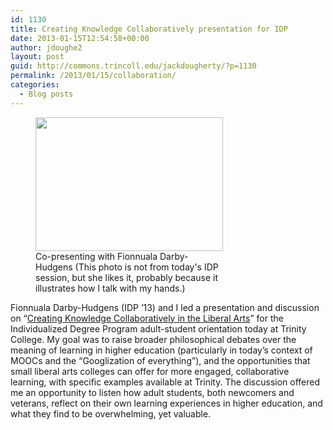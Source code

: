 ```yaml
---
id: 1130
title: Creating Knowledge Collaboratively presentation for IDP
date: 2013-01-15T12:54:58+00:00
author: jdoughe2
layout: post
guid: http://commons.trincoll.edu/jackdougherty/?p=1130
permalink: /2013/01/15/collaboration/
categories:
  - Blog posts
---
```

<figure id="attachment_1132" style="width: 300px" class="wp-caption alignright"><a href="http://commons.trincoll.edu/jackdougherty/2013/01/15/collaboration/dougherty-darbyhudgens/" rel="attachment wp-att-1132"><img class="size-full wp-image-1132" src="http://localhost/wordpress/wp-content/uploads/2013/01/Dougherty-DarbyHudgens.jpg" alt="" width="300" height="214" /></a><figcaption class="wp-caption-text">Co-presenting with Fionnuala Darby-Hudgens (This photo is not from today's IDP session, but she likes it, probably because it illustrates how I talk with my hands.)</figcaption></figure> 

Fionnuala Darby-Hudgens (IDP &#8217;13) and I led a presentation and discussion on &#8220;<a href="https://docs.google.com/presentation/d/1e_3neAfEXuhtbPpJhQJ-JE5DDrST6eOmIu-slOffgHo/edit#slide=id.gb94c216_0_28" target="_blank">Creating Knowledge Collaboratively in the Liberal Arts</a>&#8221; for the Individualized Degree Program adult-student orientation today at Trinity College. My goal was to raise broader philosophical debates over the meaning of learning in higher education (particularly in today&#8217;s context of MOOCs and the &#8220;Googlization of everything&#8221;), and the opportunities that small liberal arts colleges can offer for more engaged, collaborative learning, with specific examples available at Trinity. The discussion offered me an opportunity to listen how adult students, both newcomers and veterans, reflect on their own learning experiences in higher education, and what they find to be overwhelming, yet valuable.